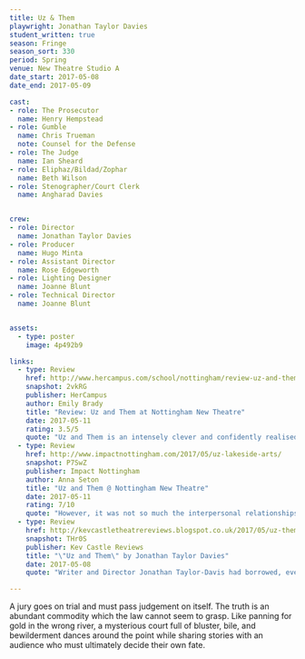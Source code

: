 ```yaml
---
title: Uz & Them
playwright: Jonathan Taylor Davies
student_written: true
season: Fringe
season_sort: 330
period: Spring
venue: New Theatre Studio A
date_start: 2017-05-08
date_end: 2017-05-09

cast:
- role: The Prosecutor
  name: Henry Hempstead
- role: Gumble
  name: Chris Trueman
  note: Counsel for the Defense
- role: The Judge
  name: Ian Sheard
- role: Eliphaz/Bildad/Zophar
  name: Beth Wilson
- role: Stenographer/Court Clerk
  name: Angharad Davies


crew:
- role: Director
  name: Jonathan Taylor Davies
- role: Producer
  name: Hugo Minta
- role: Assistant Director
  name: Rose Edgeworth
- role: Lighting Designer
  name: Joanne Blunt
- role: Technical Director
  name: Joanne Blunt


assets:
  - type: poster
    image: 4p492b9

links:
  - type: Review
    href: http://www.hercampus.com/school/nottingham/review-uz-and-them-nottingham-new-theatre
    snapshot: 2vkRG
    publisher: HerCampus
    author: Emily Brady
    title: "Review: Uz and Them at Nottingham New Theatre"
    date: 2017-05-11
    rating: 3.5/5
    quote: "Uz and Them is an intensely clever and confidently realised piece of theatre, with powerful performances and moments of real weight. With some work to make the piece a little more accessible and sharper, Uz and Them has the potential to be a truly evocative piece of theatre."
  - type: Review
    href: http://www.impactnottingham.com/2017/05/uz-lakeside-arts/
    snapshot: P7SwZ
    publisher: Impact Nottingham
    author: Anna Seton
    title: "Uz and Them @ Nottingham New Theatre"
    date: 2017-05-11
    rating: 7/10
    quote: "However, it was not so much the interpersonal relationships but rather the oddness of the script that made the play so interesting. It certainly became clear that you’d never be able to guess where the plotline would lead you next, or indeed whether the next discussion about worms or autumn was even vaguely related to the last."
  - type: Review
    href: http://kevcastletheatrereviews.blogspot.co.uk/2017/05/uz-them-by-jonathan-taylor-davies.html
    snapshot: THr0S
    publisher: Kev Castle Reviews
    title: "\"Uz and Them\" by Jonathan Taylor Davies"
    date: 2017-05-08
    quote: "Writer and Director Jonathan Taylor-Davis had borrowed, ever so slightly from the Book Of Job from the First Testament to create something not too far removed from a Monty Python sketch for it's ridiculousness."

---
```


A jury goes on trial and must pass judgement on itself. The truth is an abundant commodity which the law cannot seem to grasp. Like panning for gold in the wrong river, a mysterious court full of bluster, bile, and bewilderment dances around the point while sharing stories with an audience who must ultimately decide their own fate.

